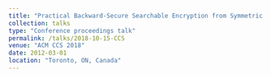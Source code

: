 ```yaml
---
title: "Practical Backward-Secure Searchable Encryption from Symmetric Puncturable Encryption"
collection: talks
type: "Conference proceedings talk"
permalink: /talks/2018-10-15-CCS
venue: "ACM CCS 2018"
date: 2012-03-01
location: "Toronto, ON, Canada"
---
```

